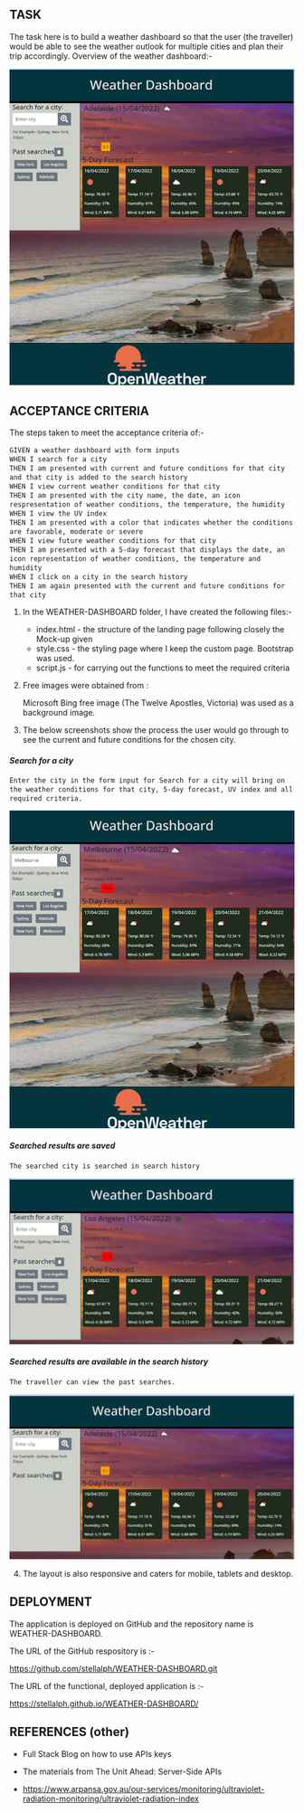 ## TASK
The task here is to build a weather dashboard so that the user (the traveller) would be able to see the weather outlook for multiple cities and plan their trip accordingly. Overview of the weather dashboard:-

 ![alt text](assets/images/image02.png)

## ACCEPTANCE CRITERIA

The steps taken to meet the acceptance criteria of:-

```
GIVEN a weather dashboard with form inputs
WHEN I search for a city
THEN I am presented with current and future conditions for that city and that city is added to the search history
WHEN I view current weather conditions for that city
THEN I am presented with the city name, the date, an icon respresentation of weather conditions, the temperature, the humidity
WHEN I view the UV index
THEN I am presented with a color that indicates whether the conditions are favorable, moderate or severe
WHEN I view future weather conditions for that city
THEN I am presented with a 5-day forecast that displays the date, an icon representation of weather conditions, the temperature and humidity
WHEN I click on a city in the search history
THEN I am again presented with the current and future conditions for that city
```
1)  In the WEATHER-DASHBOARD folder, I have created the following files:-

    * index.html - the structure of the landing page following closely the Mock-up given
    * style.css - the styling page where I keep the custom page.  Bootstrap was used.
    * script.js - for carrying out the functions to meet the required criteria

2) Free images were obtained from :

    Microsoft Bing free image (The Twelve Apostles, Victoria) was used as a background image.
    <br>
   
3) The below screenshots show the process the user would go through to see the current and future conditions for the chosen city.


#### <em>Search for a city</em> 
    Enter the city in the form input for Search for a city will bring on the weather conditions for that city, 5-day forecast, UV index and all required criteria.

![alt text](assets/images/image03.png)
       
#### <em>Searched results are saved</em> 
    The searched city is searched in search history

![alt text](assets/images/image04.png)

#### <em>Searched results are available in the search history</em>
    The traveller can view the past searches.  
    
![alt text](assets/images/image05.png)


4) The layout is also responsive and caters for mobile, tablets and desktop. 

## DEPLOYMENT

The application is deployed on GitHub and the repository name is WEATHER-DASHBOARD.

The URL of the GitHub respository is :-

https://github.com/stellalph/WEATHER-DASHBOARD.git

The URL of the functional, deployed application is :-

https://stellalph.github.io/WEATHER-DASHBOARD/


## REFERENCES (other)

* Full Stack Blog on how to use APIs keys

* The materials from The Unit Ahead: Server-Side APIs

* https://www.arpansa.gov.au/our-services/monitoring/ultraviolet-radiation-monitoring/ultraviolet-radiation-index
